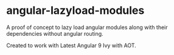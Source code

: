 # angular-lazyload-modules
A proof of concept to lazy load angular modules along with their dependencies without angular routing.

Created to work with Latest Angular 9 Ivy with AOT.
